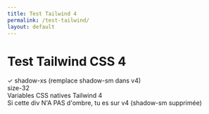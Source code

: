 ```yaml
---
title: Test Tailwind 4
permalink: /test-tailwind/
layout: default
---
```


# Test Tailwind CSS 4

<div class="space-y-4 p-8">
  <!-- Test shadow-xs (nouveau) -->
  <div class="bg-violet-800 text-white p-4 rounded shadow-xs">
    ✓ shadow-xs (remplace shadow-sm dans v4)
  </div>

  <!-- Test size utility (nouveau) -->
  <div class="size-32 bg-red-500 rounded-lg flex items-center justify-center text-white font-bold">
    size-32
  </div>

  <!-- Test variables CSS (v4) -->
  <div style="background: var(--color-green-500); color: var(--color-white);" class="p-4 rounded">
    Variables CSS natives Tailwind 4
  </div>

  <!-- Test d'une classe qui n'existe plus -->
  <div class="bg-yellow-500 text-black p-4 rounded shadow-sm">
    Si cette div N'A PAS d'ombre, tu es sur v4 (shadow-sm supprimée)
  </div>
</div>
